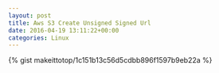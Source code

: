 ```yaml
---
layout: post                                                                                                              
title: Aws S3 Create Unsigned Signed Url                                                                                                                       
date: 2016-04-19 13:11:22+00:00                                                                                                                        
categories: Linux                                                                                                                
---                                                                                                                              
```


{% gist makeittotop/1c151b13c56d5cdbb896f1597b9eb22a %}                                                                                                           

